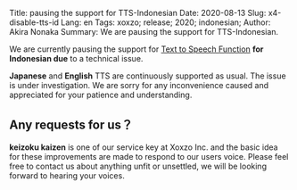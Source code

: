 Title: pausing the support for TTS-Indonesian
Date: 2020-08-13
Slug: x4-disable-tts-id
Lang: en
Tags: xoxzo; release; 2020; indonesian;
Author: Akira Nonaka
Summary: We are pausing the support for TTS-Indonesian.

We are currently pausing the support for [Text to Speech Function](https://docs.xoxzo.com/en/utilsapi.html#text-to-speech) __for Indonesian due__ to a technical issue.

__Japanese__ and __English__ TTS are continuously supported as usual.
The issue is under investigation.
We are sorry for any inconvenience caused and appreciated for your patience and understanding.

## Any requests for us？

**keizoku kaizen** is one of our service key at Xoxzo Inc. and the basic idea for these improvements are made to respond to our users voice.
Please feel free to contact us about anything unfit or unsettled, we will be looking forward to hearing your voices.
